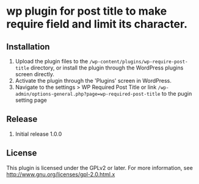 # wp plugin for post title to make require field and limit its character.

## Installation
1. Upload the plugin files to the `/wp-content/plugins/wp-require-post-title` directory, or install the plugin through the WordPress plugins screen directly.
2. Activate the plugin through the 'Plugins' screen in WordPress.
3. Navigate to the settings > WP Required Post Title or link  `/wp-admin/options-general.php?page=wp-required-post-title` to the pugin setting page

## Release
1. Initial release 1.0.0

## License
This plugin is licensed under the GPLv2 or later. For more information, see http://www.gnu.org/licenses/gpl-2.0.html.x